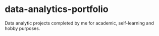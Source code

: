 # data-analytics-portfolio
Data analytic projects completed by me for academic, self-learning and hobby purposes. 
